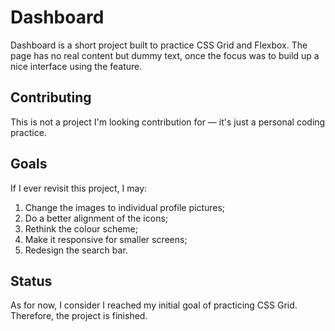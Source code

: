 # Dashboard

Dashboard is a short project built to practice CSS Grid and Flexbox. The page has no real content but dummy text, once the focus was to build up a nice interface using the feature.

## Contributing

This is not a project I'm looking contribution for — it's just a personal coding practice.

## Goals

If I ever revisit this project, I may:

1. Change the images to individual profile pictures;
2. Do a better alignment of the icons;
3. Rethink the colour scheme;
4. Make it responsive for smaller screens;
5. Redesign the search bar.

## Status

As for now, I consider I reached my initial goal of practicing CSS Grid. Therefore, the project is finished.
